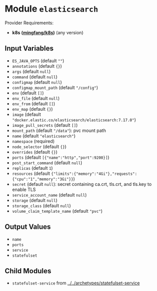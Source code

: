 
# Module `elasticsearch`

Provider Requirements:
* **k8s ([mingfang/k8s](https://registry.terraform.io/providers/mingfang/k8s/latest))** (any version)

## Input Variables
* `ES_JAVA_OPTS` (default `""`)
* `annotations` (default `{}`)
* `args` (default `null`)
* `command` (default `null`)
* `configmap` (default `null`)
* `configmap_mount_path` (default `"/config"`)
* `env` (default `[]`)
* `env_file` (default `null`)
* `env_from` (default `[]`)
* `env_map` (default `{}`)
* `image` (default `"docker.elastic.co/elasticsearch/elasticsearch:7.17.0"`)
* `image_pull_secrets` (default `[]`)
* `mount_path` (default `"/data"`): pvc mount path
* `name` (default `"elasticsearch"`)
* `namespace` (required)
* `node_selector` (default `{}`)
* `overrides` (default `{}`)
* `ports` (default `[{"name":"http","port":9200}]`)
* `post_start_command` (default `null`)
* `replicas` (default `1`)
* `resources` (default `{"limits":{"memory":"4Gi"},"requests":{"cpu":"1","memory":"3Gi"}}`)
* `secret` (default `null`): secret containing ca.crt, tls.crt, and tls.key to enable TLS
* `service_account_name` (default `null`)
* `storage` (default `null`)
* `storage_class` (default `null`)
* `volume_claim_template_name` (default `"pvc"`)

## Output Values
* `name`
* `ports`
* `service`
* `statefulset`

## Child Modules
* `statefulset-service` from [../../archetypes/statefulset-service](../../archetypes/statefulset-service)

